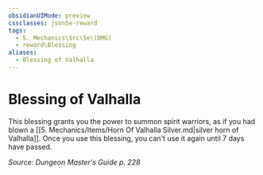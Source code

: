 ```yaml
---
obsidianUIMode: preview
cssclasses: json5e-reward
tags:
  - 5. Mechanics\Src\5e\(DMG)
  - reward\Blessing
aliases:
  - Blessing of Valhalla
---
```

# Blessing of Valhalla

This blessing grants you the power to summon spirit warriors, as if you had blown a [[5. Mechanics/Items/Horn Of Valhalla Silver.md\|silver horn of Valhalla]]. Once you use this blessing, you can't use it again until 7 days have passed.

*Source: Dungeon Master's Guide p. 228*
